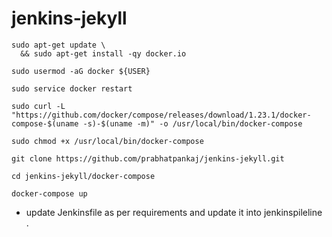 # jenkins-jekyll

```
sudo apt-get update \
  && sudo apt-get install -qy docker.io

sudo usermod -aG docker ${USER}

sudo service docker restart

sudo curl -L "https://github.com/docker/compose/releases/download/1.23.1/docker-compose-$(uname -s)-$(uname -m)" -o /usr/local/bin/docker-compose

sudo chmod +x /usr/local/bin/docker-compose

git clone https://github.com/prabhatpankaj/jenkins-jekyll.git

cd jenkins-jekyll/docker-compose

docker-compose up

```

* update Jenkinsfile as per requirements and update it into jenkinspileline . 
